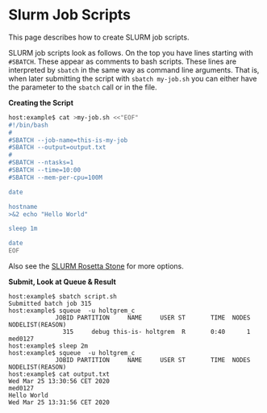 # Slurm Job Scripts

This page describes how to create SLURM job scripts.

SLURM job scripts look as follows.
On the top you have lines starting with `#SBATCH`.
These appear as comments to bash scripts.
These lines are interpreted by `sbatch` in the same way as command line arguments.
That is, when later submitting the script with `sbatch my-job.sh` you can either have the parameter to the `sbatch` call or in the file.

**Creating the Script**

```bash
host:example$ cat >my-job.sh <<"EOF"
#!/bin/bash
#
#SBATCH --job-name=this-is-my-job
#SBATCH --output=output.txt
#
#SBATCH --ntasks=1
#SBATCH --time=10:00
#SBATCH --mem-per-cpu=100M

date

hostname
>&2 echo "Hello World"

sleep 1m

date
EOF
```

Also see the [SLURM Rosetta Stone](rosetta-stone.md) for more options.

**Submit, Look at Queue & Result**

```
host:example$ sbatch script.sh 
Submitted batch job 315
host:example$ squeue  -u holtgrem_c
             JOBID PARTITION     NAME     USER ST       TIME  NODES NODELIST(REASON) 
               315     debug this-is- holtgrem  R       0:40      1 med0127 
host:example$ sleep 2m
host:example$ squeue  -u holtgrem_c
             JOBID PARTITION     NAME     USER ST       TIME  NODES NODELIST(REASON) 
host:example$ cat output.txt 
Wed Mar 25 13:30:56 CET 2020
med0127
Hello World
Wed Mar 25 13:31:56 CET 2020
```